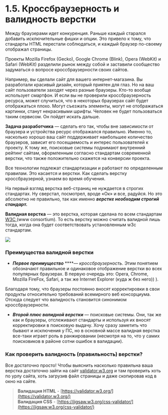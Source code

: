 # 1.5. Кроссбраузерность и валидность верстки

Между браузерами идет конкуренция. Раньше каждый старался добавить исключительные фишки и опции. Это привело к тому, что стандарты HTML перестали соблюдаться, и каждый браузер по-своему отображал страницы.

Проекты Mozilla Firefox \(Gecko\), Google Chrome \(Blink\), Opera \(WebKit\) и Safari \(WebKit\) разделили рынок между собой и заставили сообщество задуматься о вопросе кроссбраузерности своих сайтов.

Например, вы сделали сайт для вашего интернет-магазина. Вы разработали красивый дизайн, который приятен для глаз. Но на ваш сайт пользователи заходят через разные браузеры. Кто-то вообще использует смартфон. И если вы не проверили кроссбраузерность ресурса, может случиться, что в некоторых браузерах сайт будет отображаться плохо. Могут съезжать элементы, могут не отображаться картинки, станут некрасивыми шрифты. Человек не будет пользоваться таким сервисом. Он пойдет искать дальше.

**Задача разработчика** — сделать его так, чтобы вне зависимости от браузера и устройства ресурс отображался правильно. Именно то, насколько хорошо ваш сайт поддерживает наибольшее количество браузеров, зависит его посещаемость и интерес пользователей к проекту. К тому же, поисковые системы поднимают внутренний рейтинг сайтам, оформленным согласно стандартам современной верстки, что также положительно скажется на конверсии проекта.

Все технологии подлежат стандартизации и работают по определенным правилам. Это касается и верстки. Как сделать верстку кроссбраузерной, узнаем во время обучения.

На первый взгляд верстка веб-страниц не нуждается в строгих стандартах. Ну сверстал, посмотрел, вроде «Ок» и все, радуйся. Но это абсолютно не правильно, так как именно _**верстке необходим строгий стандарт.**_

**Валидная верстка** — это верстка, которая сделана по всем стандартам [W3C ](https://www.w3.org/)\(www consortium\). То есть верстку можно считать валидной лишь тогда, когда она будет соответствовать установленным w3c стандартам.

![](https://github.com/olgamaslovaolga/Alevel-Markup/raw/master/images/img-1-valid.png)

### Преимущества валидной верстки

* _**Первое преимущество**_ ****— _кроссбраузерность_. Этим понятием обозначают правильное и одинаковое отображение верстки во всех популярных браузерах. В первую очередь это: Opera, Chrome, Mozilla FireFox, Safari, а так же Internet Explorer \(куда ж без него\)\) \).

Благодаря тому, что браузеры постоянно вносят корректировки в свои продукты относительно требований всемирного веб консорциума. Отсюда следует что валидность становится синонимом кроссбраузерности.

* _**Второй плюс валидной верстки**_ — поисковые системы. Они, так же как и браузеры, отслеживают стандарты и используя их вносят корректировки в поисковую выдачу. Хочу сразу заметить что бывают и исключения у ПС, но в основной массе валидная верстка все-таки играет роль в ранжировании \(несмотря на то, что у самих поисковиков в районе сотни ошибок в валидации\).

### Как проверить валидность \(правильность\) верстки?

Все достаточно просто! Чтобы выяснить насколько правильна ваша верстка достаточно зайти на сайт [validator.w3.org](http://validator.w3.org/) и там проверить хоть по урлу сайта, хоть загрузив файл страницы и даже скопировав код в окно на сайте.

> **Валидация HTML** - [https://validator.w3.org/](https://validator.w3.org/)   
> **Валидация CSS** - [https://jigsaw.w3.org/css-validator/](https://jigsaw.w3.org/css-validator/)

